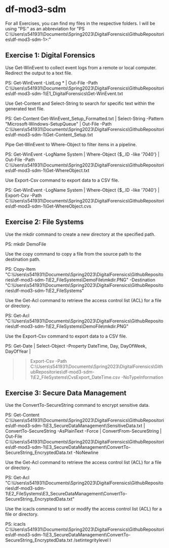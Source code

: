 # df-mod3-sdm

For all Exercises, you can find my files in the respective folders.
I will be using "PS:" as an abbreviation for "PS C:\Users\s541931\Documents\Spring2023\DigitalForensics\GithubRepositories\df-mod3-sdm-1>:"

## Exercise 1: Digital Forensics
Use Get-WinEvent to collect event logs from a remote or local computer. Redirect the output to a text file. 

PS: Get-WinEvent -ListLog * | Out-File -Path C:\Users\s541931\Documents\Spring2023\DigitalForensics\GithubRepositories\df-mod3-sdm-1\E1_DigitalForensics\Get-WinEvent.txt

Use Get-Content and Select-String to search for specific text within the generated text file.

PS: Get-Content Get-WinEvent_Setup_Formatted.txt | Select-String -Pattern "Microsoft-Windows-SetupQueue" | Out-File -Path C:\Users\s541931\Documents\Spring2023\DigitalForensics\GithubRepositories\df-mod3-sdm-1\Get-Content_Setup.txt

Pipe Get-WinEvent to Where-Object to filter items in a pipeline. 

PS: Get-WinEvent -LogName System | Where-Object {$_.ID -like '7040'} | Out-File -Path C:\Users\s541931\Documents\Spring2023\DigitalForensics\GithubRepositories\df-mod3-sdm-1\Get-WhereObject.txt  

Use Export-Csv command to export data to a CSV file. 

PS: Get-WinEvent -LogName System | Where-Object {$_.ID -like '7040'} | Export-Csv -Path C:\Users\s541931\Documents\Spring2023\DigitalForensics\GithubRepositories\df-mod3-sdm-1\Get-WhereObject.cvs


## Exercise 2: File Systems
Use the mkdir command to create a new directory at the specified path.

PS: mkdir DemoFile

Use the copy command to copy a file from the source path to the destination path.

PS: Copy-Item "C:\Users\s541931\Documents\Spring2023\DigitalForensics\GithubRepositories\df-mod3-sdm-1\E2_FileSystems\DemoFile\mkdir.PNG" -Destination "C:\Users\s541931\Documents\Spring2023\DigitalForensics\GithubRepositories\df-mod3-sdm-1\E2_FileSystems"

Use the Get-Acl command to retrieve the access control list (ACL) for a file or directory.

PS: Get-Acl "C:\Users\s541931\Documents\Spring2023\DigitalForensics\GithubRepositories\df-mod3-sdm-1\E2_FileSystems\DemoFile\mkdir.PNG"

Use the Export-Csv command to export data to a CSV file.

PS: Get-Date | Select-Object -Property DateTime, Day, DayOfWeek, DayOfYear |                                                             
> > Export-Csv -Path C:\Users\s541931\Documents\Spring2023\DigitalForensics\GithubRepositories\df-mod3-sdm-1\E2_FileSystems\CvsExport_DateTime.csv -NoTypeInformation

## Exercise 3: Secure Data Management
Use the ConvertTo-SecureString command to encrypt sensitive data.

PS: Get-Content C:\Users\s541931\Documents\Spring2023\DigitalForensics\GithubRepositories\df-mod3-sdm-1\E3_SecureDataManagement\SensitiveData.txt | ConvertTo-SecureString -AsPlainText -Force | ConvertFrom-SecureString | Out-File C:\Users\s541931\Documents\Spring2023\DigitalForensics\GithubRepositories\df-mod3-sdm-1\E3_SecureDataManagement\ConvertTo-SecureString_EncryptedData.txt -NoNewline

Use the Get-Acl command to retrieve the access control list (ACL) for a file or directory.

PS: Get-Acl "C:\Users\s541931\Documents\Spring2023\DigitalForensics\GithubRepositories\df-mod3-sdm-1\E2_FileSystems\E3_SecureDataManagement\ConvertTo-SecureString_EncryptedData.txt"

Use the icacls command to set or modify the access control list (ACL) for a file or directory.

PS: icacls C:\Users\s541931\Documents\Spring2023\DigitalForensics\GithubRepositories\df-mod3-sdm-1\E3_SecureDataManagement\ConvertTo-SecureString_EncryptedData.txt /setintegritylevel l
